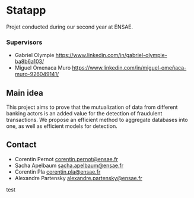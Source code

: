 # Statapp

Projet conducted during our second year at ENSAE. 

### Supervisors 
- Gabriel Olympie https://www.linkedin.com/in/gabriel-olympie-ba8b6a103/
- Miguel Omenaca Muro https://www.linkedin.com/in/miguel-omeñaca-muro-926049141/

<!-- MAIN IDEA -->
## Main idea
This project aims to prove that the mutualization of data from different banking actors is an added value for the detection of fraudulent transactions. We propose an efficient method to aggregate databases into one, as well as efficient models for detection.

<!-- CONTACT -->
## Contact
- Corentin Pernot corentin.pernot@ensae.fr
- Sacha Apelbaum sacha.apelbaum@ensae.fr
- Corentin Pla corentin.pla@ensae.fr
- Alexandre Partensky alexandre.partensky@ensae.fr

test